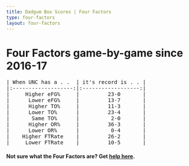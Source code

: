 ```yaml
---
title: Dadgum Box Scores | Four Factors
type: four-factors
layout: four-factors
---
```


# Four Factors game-by-game since 2016-17


<pre class="huffman stilwata">
| When UNC has a . .  | it's record is . . |
|:-------------------:|:------------------:|
|     Higher eFG%     |         23-0       |
|      Lower eFG%     |         13-7       |
|      Higher TO%     |         11-3       |
|      Lower TO%      |         23-4       |
|       Same TO%      |          2-0       |
|      Higher OR%     |         36-3       |
|      Lower OR%      |          0-4       |
|    Higher FTRate    |         26-2       |
|     Lower FTRate    |         10-5       |
</pre>


#### Not sure what the Four Factors are? Get [help here](https://cbbstatshelp.com/four-factors/intro/).